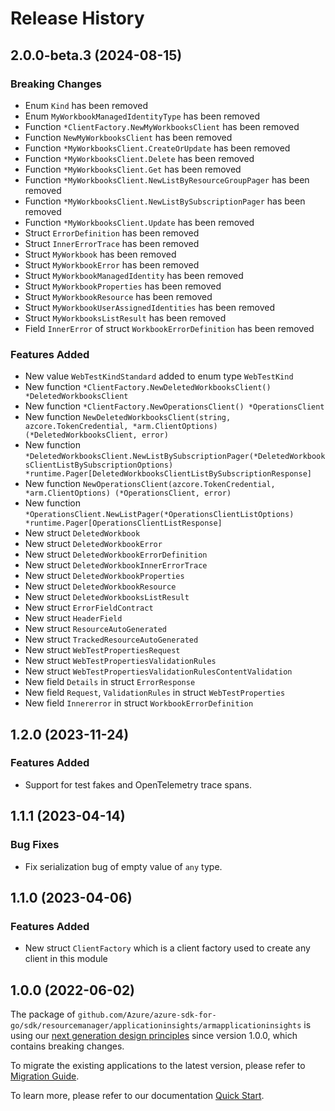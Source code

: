 # Release History

## 2.0.0-beta.3 (2024-08-15)
### Breaking Changes

- Enum `Kind` has been removed
- Enum `MyWorkbookManagedIdentityType` has been removed
- Function `*ClientFactory.NewMyWorkbooksClient` has been removed
- Function `NewMyWorkbooksClient` has been removed
- Function `*MyWorkbooksClient.CreateOrUpdate` has been removed
- Function `*MyWorkbooksClient.Delete` has been removed
- Function `*MyWorkbooksClient.Get` has been removed
- Function `*MyWorkbooksClient.NewListByResourceGroupPager` has been removed
- Function `*MyWorkbooksClient.NewListBySubscriptionPager` has been removed
- Function `*MyWorkbooksClient.Update` has been removed
- Struct `ErrorDefinition` has been removed
- Struct `InnerErrorTrace` has been removed
- Struct `MyWorkbook` has been removed
- Struct `MyWorkbookError` has been removed
- Struct `MyWorkbookManagedIdentity` has been removed
- Struct `MyWorkbookProperties` has been removed
- Struct `MyWorkbookResource` has been removed
- Struct `MyWorkbookUserAssignedIdentities` has been removed
- Struct `MyWorkbooksListResult` has been removed
- Field `InnerError` of struct `WorkbookErrorDefinition` has been removed

### Features Added

- New value `WebTestKindStandard` added to enum type `WebTestKind`
- New function `*ClientFactory.NewDeletedWorkbooksClient() *DeletedWorkbooksClient`
- New function `*ClientFactory.NewOperationsClient() *OperationsClient`
- New function `NewDeletedWorkbooksClient(string, azcore.TokenCredential, *arm.ClientOptions) (*DeletedWorkbooksClient, error)`
- New function `*DeletedWorkbooksClient.NewListBySubscriptionPager(*DeletedWorkbooksClientListBySubscriptionOptions) *runtime.Pager[DeletedWorkbooksClientListBySubscriptionResponse]`
- New function `NewOperationsClient(azcore.TokenCredential, *arm.ClientOptions) (*OperationsClient, error)`
- New function `*OperationsClient.NewListPager(*OperationsClientListOptions) *runtime.Pager[OperationsClientListResponse]`
- New struct `DeletedWorkbook`
- New struct `DeletedWorkbookError`
- New struct `DeletedWorkbookErrorDefinition`
- New struct `DeletedWorkbookInnerErrorTrace`
- New struct `DeletedWorkbookProperties`
- New struct `DeletedWorkbookResource`
- New struct `DeletedWorkbooksListResult`
- New struct `ErrorFieldContract`
- New struct `HeaderField`
- New struct `ResourceAutoGenerated`
- New struct `TrackedResourceAutoGenerated`
- New struct `WebTestPropertiesRequest`
- New struct `WebTestPropertiesValidationRules`
- New struct `WebTestPropertiesValidationRulesContentValidation`
- New field `Details` in struct `ErrorResponse`
- New field `Request`, `ValidationRules` in struct `WebTestProperties`
- New field `Innererror` in struct `WorkbookErrorDefinition`


## 1.2.0 (2023-11-24)
### Features Added

- Support for test fakes and OpenTelemetry trace spans.


## 1.1.1 (2023-04-14)
### Bug Fixes

- Fix serialization bug of empty value of `any` type.

## 1.1.0 (2023-04-06)
### Features Added

- New struct `ClientFactory` which is a client factory used to create any client in this module


## 1.0.0 (2022-06-02)

The package of `github.com/Azure/azure-sdk-for-go/sdk/resourcemanager/applicationinsights/armapplicationinsights` is using our [next generation design principles](https://azure.github.io/azure-sdk/general_introduction.html) since version 1.0.0, which contains breaking changes.

To migrate the existing applications to the latest version, please refer to [Migration Guide](https://aka.ms/azsdk/go/mgmt/migration).

To learn more, please refer to our documentation [Quick Start](https://aka.ms/azsdk/go/mgmt).
